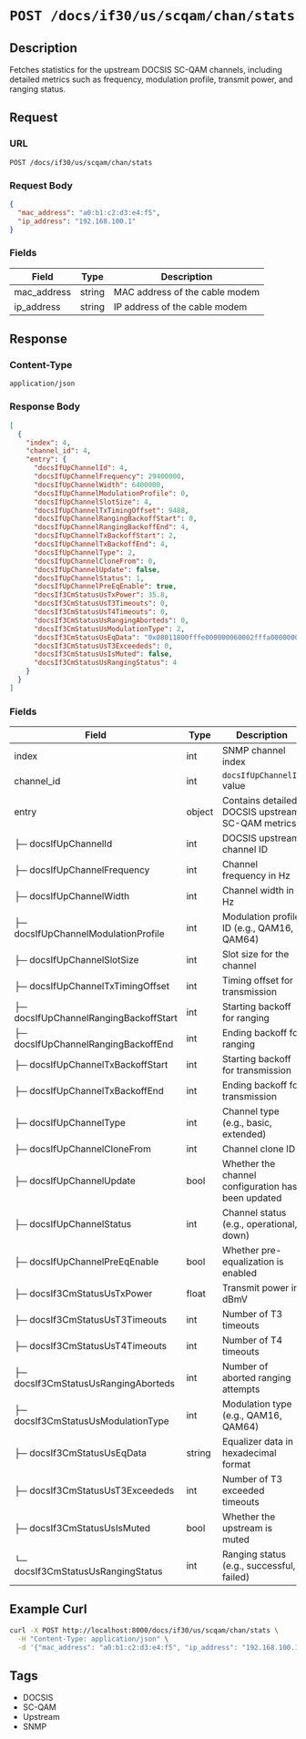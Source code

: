 # `POST /docs/if30/us/scqam/chan/stats`

## Description

Fetches statistics for the upstream DOCSIS SC-QAM channels, including detailed metrics such as frequency, modulation profile, transmit power, and ranging status.

## Request

### URL

`POST /docs/if30/us/scqam/chan/stats`

### Request Body

```json
{
  "mac_address": "a0:b1:c2:d3:e4:f5",
  "ip_address": "192.168.100.1"
}
````

### Fields

| Field        | Type   | Description                    |
| ------------ | ------ | ------------------------------ |
| mac\_address | string | MAC address of the cable modem |
| ip\_address  | string | IP address of the cable modem  |

## Response

### Content-Type

`application/json`

### Response Body

```json
[
  {
    "index": 4,
    "channel_id": 4,
    "entry": {
      "docsIfUpChannelId": 4,
      "docsIfUpChannelFrequency": 29400000,
      "docsIfUpChannelWidth": 6400000,
      "docsIfUpChannelModulationProfile": 0,
      "docsIfUpChannelSlotSize": 4,
      "docsIfUpChannelTxTimingOffset": 9488,
      "docsIfUpChannelRangingBackoffStart": 0,
      "docsIfUpChannelRangingBackoffEnd": 4,
      "docsIfUpChannelTxBackoffStart": 2,
      "docsIfUpChannelTxBackoffEnd": 4,
      "docsIfUpChannelType": 2,
      "docsIfUpChannelCloneFrom": 0,
      "docsIfUpChannelUpdate": false,
      "docsIfUpChannelStatus": 1,
      "docsIfUpChannelPreEqEnable": true,
      "docsIf3CmStatusUsTxPower": 35.8,
      "docsIf3CmStatusUsT3Timeouts": 0,
      "docsIf3CmStatusUsT4Timeouts": 0,
      "docsIf3CmStatusUsRangingAborteds": 0,
      "docsIf3CmStatusUsModulationType": 2,
      "docsIf3CmStatusUsEqData": "0x08011800fffe000000060002fffa0000000a0004ffeafffa0022000affa9fff607f40000ffa900a50000ffd800020010fffefff8fffe000400000002000000000000fffe00020000000000000002000000020000000200020002fffefffefffefffefffe",
      "docsIf3CmStatusUsT3Exceededs": 0,
      "docsIf3CmStatusUsIsMuted": false,
      "docsIf3CmStatusUsRangingStatus": 4
    }
  }
]
```

### Fields

| Field                                 | Type   | Description                                        |
| ------------------------------------- | ------ | -------------------------------------------------- |
| index                                 | int    | SNMP channel index                                 |
| channel\_id                           | int    | `docsIfUpChannelId` value                          |
| entry                                 | object | Contains detailed DOCSIS upstream SC-QAM metrics   |
| ├─ docsIfUpChannelId                  | int    | DOCSIS upstream channel ID                         |
| ├─ docsIfUpChannelFrequency           | int    | Channel frequency in Hz                            |
| ├─ docsIfUpChannelWidth               | int    | Channel width in Hz                                |
| ├─ docsIfUpChannelModulationProfile   | int    | Modulation profile ID (e.g., QAM16, QAM64)         |
| ├─ docsIfUpChannelSlotSize            | int    | Slot size for the channel                          |
| ├─ docsIfUpChannelTxTimingOffset      | int    | Timing offset for transmission                     |
| ├─ docsIfUpChannelRangingBackoffStart | int    | Starting backoff for ranging                       |
| ├─ docsIfUpChannelRangingBackoffEnd   | int    | Ending backoff for ranging                         |
| ├─ docsIfUpChannelTxBackoffStart      | int    | Starting backoff for transmission                  |
| ├─ docsIfUpChannelTxBackoffEnd        | int    | Ending backoff for transmission                    |
| ├─ docsIfUpChannelType                | int    | Channel type (e.g., basic, extended)               |
| ├─ docsIfUpChannelCloneFrom           | int    | Channel clone ID                                   |
| ├─ docsIfUpChannelUpdate              | bool   | Whether the channel configuration has been updated |
| ├─ docsIfUpChannelStatus              | int    | Channel status (e.g., operational, down)           |
| ├─ docsIfUpChannelPreEqEnable         | bool   | Whether pre-equalization is enabled                |
| ├─ docsIf3CmStatusUsTxPower           | float  | Transmit power in dBmV                             |
| ├─ docsIf3CmStatusUsT3Timeouts        | int    | Number of T3 timeouts                              |
| ├─ docsIf3CmStatusUsT4Timeouts        | int    | Number of T4 timeouts                              |
| ├─ docsIf3CmStatusUsRangingAborteds   | int    | Number of aborted ranging attempts                 |
| ├─ docsIf3CmStatusUsModulationType    | int    | Modulation type (e.g., QAM16, QAM64)               |
| ├─ docsIf3CmStatusUsEqData            | string | Equalizer data in hexadecimal format               |
| ├─ docsIf3CmStatusUsT3Exceededs       | int    | Number of T3 exceeded timeouts                     |
| ├─ docsIf3CmStatusUsIsMuted           | bool   | Whether the upstream is muted                      |
| └─ docsIf3CmStatusUsRangingStatus     | int    | Ranging status (e.g., successful, failed)          |

## Example Curl

```bash
curl -X POST http://localhost:8000/docs/if30/us/scqam/chan/stats \
  -H "Content-Type: application/json" \
  -d '{"mac_address": "a0:b1:c2:d3:e4:f5", "ip_address": "192.168.100.1"}'
```

## Tags

* DOCSIS
* SC-QAM
* Upstream
* SNMP
